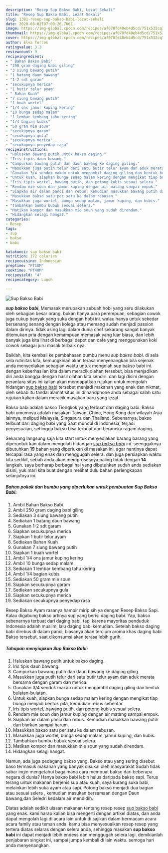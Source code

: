 ```yaml
---
description: "Resep Sup Bakso Babi, Lezat Sekali"
title: "Resep Sup Bakso Babi, Lezat Sekali"
slug: 1381-resep-sup-bakso-babi-lezat-sekali
date: 2020-08-02T07:00:26.766Z
image: https://img-global.cpcdn.com/recipes/af070fd40eb4d5cd/751x532cq70/sup-bakso-babi-foto-resep-utama.jpg
thumbnail: https://img-global.cpcdn.com/recipes/af070fd40eb4d5cd/751x532cq70/sup-bakso-babi-foto-resep-utama.jpg
cover: https://img-global.cpcdn.com/recipes/af070fd40eb4d5cd/751x532cq70/sup-bakso-babi-foto-resep-utama.jpg
author: Elva Torres
ratingvalue: 3.3
reviewcount: 9
recipeingredient:
- " Bahan Bakso Babi"
- "250 gram daging babi giling"
- "3 siung bawang putih"
- "1 batang daun bawang"
- "1-2 sdt garam"
- "secukupnya merica"
- "1 butir telur ayam"
- " Bahan Kuah"
- "7 siung bawang putih"
- "1 buah wortel"
- "1/4 ons jamur kuping kering"
- "10 bunga sedap malam"
- "1 lembar kembang tahu kering"
- "1/4 bagian kubis"
- "50 gram mie soun"
- "secukupnya garam"
- "secukupnya gula"
- "secukupnya merica"
- "secukupnya penyedap rasa"
recipeinstructions:
- "Haluskan bawang putih untuk bakso daging."
- "Iris tipis daun bawang."
- "Campurkan bawang putih dan daun bawang ke daging giling."
- "Masukkan juga putih telur dari satu butir telur ayam dan aduk merata bersama dengan garam dan merica."
- "Gunakan 3/4 sendok makan untuk mengambil daging giling dan bentuk bulatan-bulatan."
- "Untuk kuah, siapkan bunga sedap malam kering dengan mengikat tiap bunga menjadi bentuk pita, kemudian rebus sebentar."
- "Iris tipis wortel, bawang putih, dan potong kubis sesuai selera."
- "Rendam mie soun dan jamur kuping dengan air matang sampai empuk."
- "Siapkan air dalam panci dan rebus. Kemudian masukkan bawang putih dan biarkan sampai harum."
- "Masukkan bakso satu per satu ke dalam rebusan."
- "Masukkan juga wortel, bunga sedap malam, jamur kuping, dan kubis."
- "Tambahkan bumbu bubuk sesuai selera."
- "Matikan kompor dan masukkan mie soun yang sudah direndam."
- "Hidangkan selagi hangat."
categories:
- Resep
tags:
- sup
- bakso
- babi

katakunci: sup bakso babi 
nutrition: 172 calories
recipecuisine: Indonesian
preptime: "PT18M"
cooktime: "PT48M"
recipeyield: "4"
recipecategory: Lunch

---
```



![Sup Bakso Babi](https://img-global.cpcdn.com/recipes/af070fd40eb4d5cd/751x532cq70/sup-bakso-babi-foto-resep-utama.jpg)

<b><i>sup bakso babi</i></b>, Memasak merupakan sebuah hobi yang seru dilakukan oleh sebagian besar orang. bukan hanya para perempuan, sebagian cowok juga cukup banyak yang suka dengan hobi ini. walau hanya untuk sekedar bersenang senang dengan kolega atau memang sudah menjadi passion dalam dirinya. tidak asing lagi dalam dunia chef sekarang sangat banyak ditemukan pria dengan kemampuan memasak yang luar biasa, dan lebih banyak juga kita lihat di berbagai depot dan cafe yang menggunakan koki cowok sebagai juru masak terbaik nya.

Baiklah, kita kembali ke pembahasan bumbu menu <i>sup bakso babi</i>. di sela sela rutinitas kita, kemungkinan akan terasa menyenangkan bila sejenak anda menyediakan sebagian waktu untuk mengolah sup bakso babi ini. dengan keberhasilan kita dalam meracik olahan tersebut, bisa menjadikan diri anda bangga dengan hasil olahan kita sendiri. dan lagi disini dengan perantara situs ini kalian akan mendapatkan rujukan untuk mengolah hidangan <u>sup bakso babi</u> tersebut menjadi makanan yang enak dan nikmat, oleh sebab itu tandai alamat situs ini di handphone anda sebagai salah satu rujukan kalian dalam meracik masakan baru yang lezat.

Bakso babi adalah bakso Tiongkok yang terbuat dari daging babi. Bakso babi umumnya adalah masakan Taiwan, China, Hong Kong dan wilayah Asia lainnya, meliputi Malaysia, Singapura dan Thailand. Sebenarnya, bakso terbuat dari daging babi yang Saat muncul di Indonesia, terjadi penyesuaian, sehingga bakso bisa terbuat dari beraneka ragam daging.


Sekarang langsung saja kita start untuk menyediakan barang barang yang diperuntuk kan dalam mengolah hidangan <u><i>sup bakso babi</i></u> ini. seenggaknya dibutuhkan <b>19</b> bahan yang diperlukan di masakan ini. agar nantinya dapat tercapai rasa yang enak dan menggugah selera. dan juga persiapkan waktu kita sedikit, sebab anda akan memprosesnya paling tidak dengan <b>14</b> langkah. saya berharap berbagai hal yang dibutuhkan sudah anda sediakan disini, yuk mari kita buat dengan melihat dulu bahan perlengkapan selanjutnya ini.

<!--inarticleads1-->

##### Bahan pokok dan bumbu yang diperlukan untuk pembuatan Sup Bakso Babi:

1. Ambil  Bahan Bakso Babi
1. Ambil 250 gram daging babi giling
1. Sediakan 3 siung bawang putih
1. Sediakan 1 batang daun bawang
1. Gunakan 1-2 sdt garam
1. Siapkan secukupnya merica
1. Siapkan 1 butir telur ayam
1. Sediakan  Bahan Kuah
1. Gunakan 7 siung bawang putih
1. Siapkan 1 buah wortel
1. Ambil 1/4 ons jamur kuping kering
1. Ambil 10 bunga sedap malam
1. Sediakan 1 lembar kembang tahu kering
1. Ambil 1/4 bagian kubis
1. Sediakan 50 gram mie soun
1. Siapkan secukupnya garam
1. Sediakan secukupnya gula
1. Siapkan secukupnya merica
1. Sediakan secukupnya penyedap rasa


Resep Bakso Ayam rasanya hampir mirip sih ya dengan Resep Bakso Sapi. Kalau digabung bakso artinya sup yang berisi daging babi. Yap, bakso sebenarnya terbuat dari daging babi, tapi karena mayoritas penduduk Indonesia adalah muslim, lalu daging babi kemudian. Setelah bakso daging babi direbus di dalam panci, biasanya akan tercium aroma khas daging babi Bakso tersebut, saat dikonsumsi akan terasa lebih gurih. 

<!--inarticleads2-->

##### Tahapan menyiapkan Sup Bakso Babi:

1. Haluskan bawang putih untuk bakso daging.
1. Iris tipis daun bawang.
1. Campurkan bawang putih dan daun bawang ke daging giling.
1. Masukkan juga putih telur dari satu butir telur ayam dan aduk merata bersama dengan garam dan merica.
1. Gunakan 3/4 sendok makan untuk mengambil daging giling dan bentuk bulatan-bulatan.
1. Untuk kuah, siapkan bunga sedap malam kering dengan mengikat tiap bunga menjadi bentuk pita, kemudian rebus sebentar.
1. Iris tipis wortel, bawang putih, dan potong kubis sesuai selera.
1. Rendam mie soun dan jamur kuping dengan air matang sampai empuk.
1. Siapkan air dalam panci dan rebus. Kemudian masukkan bawang putih dan biarkan sampai harum.
1. Masukkan bakso satu per satu ke dalam rebusan.
1. Masukkan juga wortel, bunga sedap malam, jamur kuping, dan kubis.
1. Tambahkan bumbu bubuk sesuai selera.
1. Matikan kompor dan masukkan mie soun yang sudah direndam.
1. Hidangkan selagi hangat.


Namun, ada juga pedagang bakso yang. Bakso atau yang sering disebut baso termasuk makanan yang banyak disukai oleh masyarakat Sudah tidak sabar ingin mengetahui bagaimana cara membuat bakso dari beberapa negara di dunia? Hanya bakso babi lebih halus daripada bakso sapi. Terus terang untuk makanan berjenis sup atau kuah, saya kurang suka babi, melainkan lebih suka ayam atau sapi. Potong bakso menjadi dua bagian atau sesuai selera , kemudian masukan bersamaan dengan Daun bawang,dan Seledri kedalam air mendidih. 

Diatas adalah sedikit ulasan makanan tentang resep resep <u>sup bakso babi</u> yang enak. kami harap kalian bisa mengerti dengan artikel diatas, dan anda dapat mengolah lagi di acara lain untuk di sajikan dalam bermacam acara acara family atau teman anda. kamu bisa menyesuaikan resep resep yang tertera diatas selaras dengan selera anda, sehingga masakan <b>sup bakso babi</b> ini dapat menjadi lebih endess dan menggugah selera lagi. demikianlah penjabaran singkat ini, sampai jumpa kembali di lain waktu. semoga hari anda menyenangkan.
